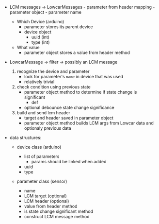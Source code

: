 - LCM messages -> LowcarMessages
        - parameter from header mapping
        - parameter object
            - parameter name
    - Which Device (arduino)
        - parameter stores its parent device
        - device object
            - uuid (int)
            - type (int)
    - What value
        - parameter object stores a value from header method
   

- LowcarMessage -> filter -> possibly an LCM message
    1. recognize the device and parameter
        - look for parameter's `name` in device that was used
        - relatively trivial
    2. check condition using previous state
        - parameter object method to determine if state change is significant
           - def 
        - optional debounce state change significance
    3. build and send lcm header
        - target and header saved in parameter object
        - parameter object method builds LCM args from Lowcar data and optionaly previous data
    
- data structures:
    - device class (arduino)
        - list of parameters
            - params should be linked when added
        - uuid
        - type

    - parameter class (sensor)
        - name
        - LCM target (optional)
        - LCM header (optional)
        - value from header method
        - is state change significant method
        - construct LCM message method